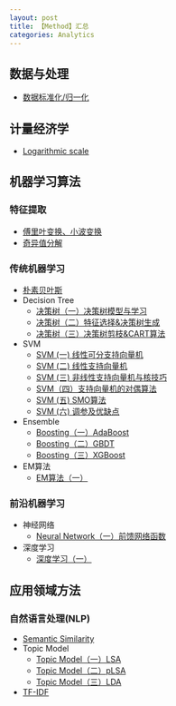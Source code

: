 ```yaml
---
layout: post
title: 【Method】汇总
categories: Analytics
---
```


## 数据与处理

- [数据标准化/归一化](http://hxiaom.github.io/analytics/2019/04/10/normalization.html)

## 计量经济学

- [Logarithmic scale](http://hxiaom.github.io/analytics/2019/03/27/log.html)

## 机器学习算法

### 特征提取

- [傅里叶变换、小波变换](http://hxiaom.github.io/analytics/2019/04/10/wavelet.html)
- [奇异值分解](http://hxiaom.github.io/analytics/2019/04/17/SVD.html)

### 传统机器学习
- [朴素贝叶斯](http://hxiaom.github.io/analytics/2019/04/12/naive-bayes.html)
- Decision Tree
    - [决策树（一）决策树模型与学习](http://hxiaom.github.io/analytics/2019/04/14/decision-tree-1.html)
    - [决策树（二）特征选择&决策树生成](http://hxiaom.github.io/analytics/2019/04/14/decision-tree-2.html)
    - [决策树（三）决策树剪枝&CART算法](http://hxiaom.github.io/analytics/2019/04/15/decision-tree-3.html)
- SVM
    - [SVM (一) 线性可分支持向量机](http://hxiaom.github.io/analytics/2019/03/28/svm-1.html)
    - [SVM (二) 线性支持向量机](http://hxiaom.github.io/analytics/2019/03/29/SVM-2.html)
    - [SVM (三) 非线性支持向量机与核技巧](http://hxiaom.github.io/analytics/2019/03/30/svm-3.html)
    - [SVM（四）支持向量机的对偶算法](http://hxiaom.github.io/analytics/2019/04/02/svm-4.html)
    - [SVM (五) SMO算法](http://hxiaom.github.io/analytics/2019/04/07/smv-5.html)
    - [SVM (六) 调参及优缺点](http://hxiaom.github.io/analytics/2019/04/10/svm-6.html)
- Ensemble
    - [Boosting（一）AdaBoost](http://hxiaom.github.io/analytics/2019/04/11/boosting.html)
    - [Boosting（二）GBDT](http://hxiaom.github.io/analytics/2019/04/12/boosting-tree.html)
    - [Boosting（三）XGBoost](http://hxiaom.github.io/analytics/2019/04/12/xgboost.html)
- EM算法
    - [EM算法（一）](http://hxiaom.github.io/analytics/2019/04/18/em.html)


### 前沿机器学习
- 神经网络
    - [Neural Network（一）前馈网络函数](http://hxiaom.github.io/analytics/2019/04/01/neural-network.html)
- 深度学习
    - [深度学习（一）](http://hxiaom.github.io/analytics/2019/04/07/deep-learning-1.html)

## 应用领域方法

### 自然语言处理(NLP)

- [Semantic Similarity](http://hxiaom.github.io/analytics/2019/04/02/semantic-similarity.html)
- Topic Model
    - [Topic Model（一）LSA](http://hxiaom.github.io/analytics/2019/04/17/topic-model-1.html)
    - [Topic Model（二）pLSA](http://hxiaom.github.io/analytics/2019/04/17/topic-model-2.html)
    - [Topic Model（三）LDA](http://hxiaom.github.io/analytics/2019/04/02/lda.html)
- [TF-IDF](http://hxiaom.github.io/analytics/2019/03/20/tf-idf.html)